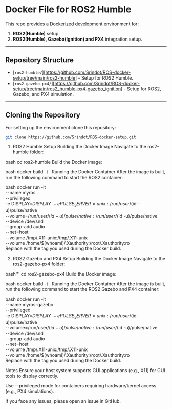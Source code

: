# Docker File for ROS2 Humble

This repo provides a Dockerized development environment for:
1. **ROS2(Humble)** setup.
2. **ROS2(Humble), Gazebo(Ignition) and PX4** integration setup.

---

## Repository Structure

- [`ros2-humble/`][https://github.com/Srindot/ROS-docker-setup/tree/main/ros2-humble] - Setup for ROS2 Humble.
- [`ros2-gazebo-px4/`][https://github.com/Srindot/ROS-docker-setup/tree/main/ros2_humble-px4-gazebo_ignition] - Setup for ROS2, Gazebo, and PX4 simulation.

---

## Cloning the Repository
For setting up the environment clone this repository:

```bash 
git clone https://github.com/Srindot/ROS-docker-setup.git
```

1. ROS2 Humble Setup
Building the Docker Image
Navigate to the ros2-humble folder:

bash
cd ros2-humble
Build the Docker image:

bash
docker build -t <image-name> .
Running the Docker Container
After the image is built, run the following command to start the ROS2 container:

bash
docker run -it \
  --name myros \
  --privileged \
  -e DISPLAY=$DISPLAY \
  -e PULSE_SERVER=unix:/run/user/$(id -u)/pulse/native \
  --volume=/run/user/$(id -u)/pulse/native:/run/user/$(id -u)/pulse/native \
  --device /dev/snd \
  --group-add audio \
  --net=host \
  --volume /tmp/.X11-unix:/tmp/.X11-unix \
  --volume /home/$(whoami)/.Xauthority:/root/.Xauthority:ro \
  <image-name>
Replace <image-name> with the tag you used during the Docker build.

2. ROS2 Gazebo and PX4 Setup
Building the Docker Image
Navigate to the ros2-gazebo-px4 folder:

bash'''
cd ros2-gazebo-px4
Build the Docker image:

bash
docker build -t <image-name> .
Running the Docker Container
After the image is built, run the following command to start the ROS2 Gazebo and PX4 container:

bash
docker run -it \
  --name myros-gazebo \
  --privileged \
  -e DISPLAY=$DISPLAY \
  -e PULSE_SERVER=unix:/run/user/$(id -u)/pulse/native \
  --volume=/run/user/$(id -u)/pulse/native:/run/user/$(id -u)/pulse/native \
  --device /dev/snd \
  --group-add audio \
  --net=host \
  --volume /tmp/.X11-unix:/tmp/.X11-unix \
  --volume /home/$(whoami)/.Xauthority:/root/.Xauthority:ro \
  <image-name>
Replace <image-name> with the tag you used during the Docker build.

Notes
Ensure your host system supports GUI applications (e.g., X11) for GUI tools to display correctly.

Use --privileged mode for containers requiring hardware/kernel access (e.g., PX4 simulations).

If you face any issues, please open an issue in GitHub.